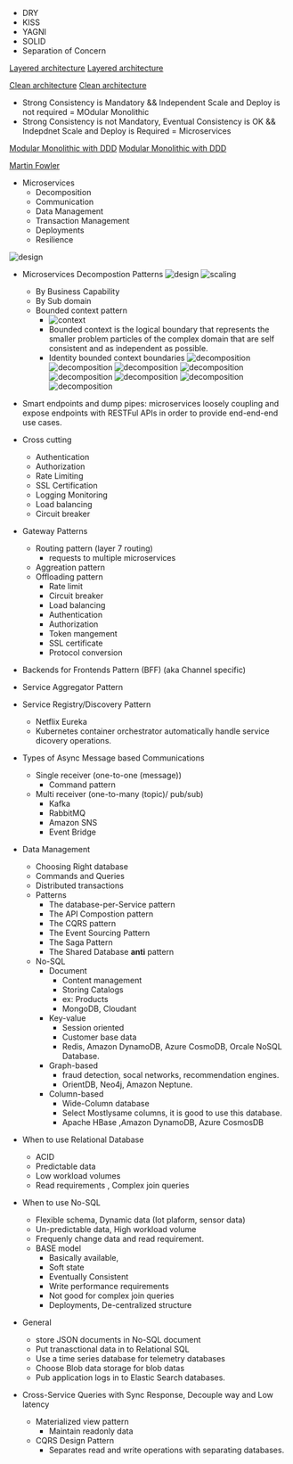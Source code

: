 * DRY
* KISS
* YAGNI
* SOLID
* Separation of Concern

[Layered architecture](https://github.com/aspnetrun/run-aspnetcore-basics)
[Layered architecture](https://github1.com/aspnetrun/run-aspnetcore-basics)

[Clean architecture](https://github.com/aspnetrun/run-aspnetcore-realworld)
[Clean architecture](https://github1.com/aspnetrun/run-aspnetcore-realworld)

* Strong Consistency is Mandatory && Independent Scale and Deploy is not required = MOdular Monolithic
* Strong Consistency is not Mandatory, Eventual Consistency is OK && Indepdnet Scale and Deploy is Required = Microservices

[Modular Monolithic with DDD](https://github.com/kgrzybek/modular-monolithic-with-ddd)
[Modular Monolithic with DDD](https://github1s.com/kgrzybek/modular-monolithic-with-ddd)

[Martin Fowler](https://martinfowler.com/articles/microservices.html)

* Microservices
  * Decomposition
  * Communication
  * Data Management
  * Transaction Management
  * Deployments
  * Resilience

![design](./design.png)

* Microservices Decompostion Patterns
![design](./micro_decomposition.png)
![scaling](./scaling.png)

  * By Business Capability
  * By Sub domain
  * Bounded context pattern
    * ![context](./bounedcontext.png)
    * Bounded context is the logical boundary that represents the smaller problem particles of the complex domain that are self consistent and as independent as possible.
    * Identity bounded context boundaries
![decomposition](./decomposition1.png)
![decomposition](./decomposition2.png)
![decomposition](./decomposition3.png)
![decomposition](./decomposition4.png)
![decomposition](./decomposition5.png)
![decomposition](./decomposition6.png)
![decomposition](./checklist.png)
![decomposition](./IdentityBoundedContext.png)

* Smart endpoints and dump pipes: microservices loosely coupling and expose endpoints with RESTFul APIs in order to provide end-end-end use cases.

* Cross cutting 
  * Authentication
  * Authorization
  * Rate Limiting
  * SSL Certification
  * Logging Monitoring
  * Load balancing
  * Circuit breaker

* Gateway Patterns
  * Routing pattern (layer 7 routing)
    * requests to multiple microservices
  * Aggreation pattern
  * Offloading pattern
    * Rate limit
    * Circuit breaker
    * Load balancing
    * Authentication
    * Authorization
    * Token mangement
    * SSL certificate
    * Protocol conversion

* Backends for Frontends Pattern (BFF) (aka Channel specific)
* Service Aggregator Pattern
* Service Registry/Discovery Pattern
  * Netflix Eureka
  * Kubernetes container orchestrator automatically handle service dicovery operations.
* Types of Async Message based Communications
  * Single receiver (one-to-one (message))
    * Command pattern
  * Multi receiver (one-to-many (topic)/ pub/sub)
    * Kafka
    * RabbitMQ
    * Amazon SNS
    * Event Bridge
* Data Management
  * Choosing Right database
  * Commands and Queries
  * Distributed transactions
  * Patterns
    * The database-per-Service pattern
    * The API Compostion pattern
    * The CQRS pattern
    * The Event Sourcing Pattern
    * The Saga Pattern
    * The Shared Database **anti** pattern
  * No-SQL
    * Document
      * Content management
      * Storing Catalogs
      * ex: Products
      * MongoDB, Cloudant
    * Key-value
      * Session oriented
      * Customer base data
      * Redis, Amazon DynamoDB, Azure CosmoDB, Orcale NoSQL Database.
    * Graph-based
      * fraud detection, socal networks, recommendation engines.
      * OrientDB, Neo4j, Amazon Neptune.
    * Column-based
      * Wide-Column database
      * Select Mostlysame columns, it is good to use this database.
      * Apache HBase ,Amazon DynamoDB, Azure CosmosDB

* When to use Relational Database
  * ACID
  * Predictable data
  * Low workload volumes
  * Read requirements , Complex join queries

* When to use No-SQL
  * Flexible schema, Dynamic data (Iot plaform, sensor data)
  * Un-predictable data, High workload volume
  * Frequenly change data and read requirement.
  * BASE model
    * Basically available,
    * Soft state
    * Eventually Consistent
    * Write performance requirements
    * Not good for complex join queries
    * Deployments, De-centralized structure
* General
  * store JSON documents in No-SQL document
  * Put tranasctional data in to Relational SQL
  * Use a time series database for telemetry databases
  * Choose Blob data storage for blob datas
  * Pub application logs in to Elastic Search databases.

* Cross-Service Queries with Sync Response, Decouple way and Low latency
  * Materialized view pattern
    * Maintain readonly data
  * CQRS Design Pattern
    * Separates read and write operations with separating databases.

